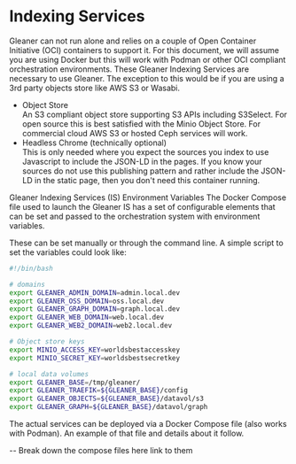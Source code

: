 # Indexing Services

Gleaner can not run alone and relies on a couple of Open Container Initiative (OCI) containers to support it.  For this document, we will assume you are using Docker but this will work with Podman or other OCI compliant orchestration environments.   These Gleaner Indexing Services are necessary to use Gleaner.   The exception to this would be if you are using a 3rd party objects store like AWS S3 or Wasabi.

* Object Store \
   An S3 compliant object store supporting S3 APIs including S3Select.  For open source this is best satisfied with the Minio Object Store.  For commercial cloud AWS S3 or hosted Ceph services will work.  
* Headless Chrome (technically optional) \
  This is only needed where you expect the sources you index to use Javascript to include the JSON-LD in the pages.  If you know your sources do not use this publishing pattern and rather include the JSON-LD in the static page, then you don't need this container running.  

Gleaner Indexing Services (IS) Environment Variables
The Docker Compose file used to launch the Gleaner IS has a set of configurable elements that can be set and passed to the orchestration system with environment variables.  

These can be set manually or through the command line.  A simple script to set the variables could look like:

```bash
#!/bin/bash

# domains 
export GLEANER_ADMIN_DOMAIN=admin.local.dev
export GLEANER_OSS_DOMAIN=oss.local.dev
export GLEANER_GRAPH_DOMAIN=graph.local.dev
export GLEANER_WEB_DOMAIN=web.local.dev
export GLEANER_WEB2_DOMAIN=web2.local.dev

# Object store keys
export MINIO_ACCESS_KEY=worldsbestaccesskey
export MINIO_SECRET_KEY=worldsbestsecretkey

# local data volumes
export GLEANER_BASE=/tmp/gleaner/
export GLEANER_TRAEFIK=${GLEANER_BASE}/config
export GLEANER_OBJECTS=${GLEANER_BASE}/datavol/s3
export GLEANER_GRAPH=${GLEANER_BASE}/datavol/graph
```

The actual services can be deployed via a Docker Compose file (also works with Podman).  An example of that file and details about it follow.  

-- Break down the compose files here  link to them